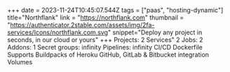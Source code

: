 +++
date = 2023-11-24T10:45:07.544Z
tags = ["paas", "hosting-dynamic"]
title="Northflank"
link = "https://northflank.com"
thumbnail = "https://authenticator.2stable.com/assets/img/2fa-services/Icons/northflank.com.svg"
snippet="Deploy any project in seconds, in our cloud or yours"
+++
Projects: 2
Services" 2
Jobs: 2
Addons: 1
Secret groups: infinity
Pipelines: infinity
CI/CD
Dockerfile
Supports Buildpacks of Heroku
GitHub, GitLab & Bitbucket integration
Volumes
